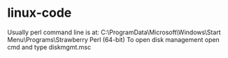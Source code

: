 # linux-code
Usually perl command line is at: C:\ProgramData\Microsoft\Windows\Start Menu\Programs\Strawberry Perl (64-bit)
To open disk management open cmd and type diskmgmt.msc
